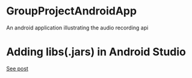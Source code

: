 # GroupProjectAndroidApp
An android application illustrating the audio recording api

# Adding libs(.jars) in Android Studio
[See post](http://stackoverflow.com/questions/16608135/android-studio-add-jar-as-library)
